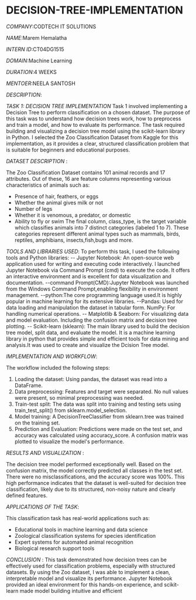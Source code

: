 # DECISION-TREE-IMPLEMENTATION

*COMPANY*:CODTECH IT SOLUTIONS

*NAME*:Marem Hemalatha

*INTERN ID*:CT04DG1515

*DOMAIN*:Machine Learning

*DURATION*:4 WEEKS

*MENTOER*:NEELA SANTOSH

*DESCRIPTION*:

*TASK 1: DECISION TREE IMPLEMENTATION*
Task 1 involved implementing a Decision Tree  to perform classification on a chosen dataset. The purpose of this task was to understand how decision trees work, how to preprocess and train a model, and how to evaluate its performance. The task required building and visualizing a decision tree model using the scikit-learn library in Python. I selected the Zoo Classification Dataset from Kaggle for this implementation, as it provides a clear, structured classification problem that is suitable for beginners and educational purposes.

*DATASET DESCRIPTION* :

The Zoo Classification Dataset contains 101 animal records and 17 attributes. Out of these, 16 are feature columns representing various characteristics of animals such as: 
- Presence of hair, feathers, or eggs 
- Whether the animal gives milk or not 
- Number of legs 
- Whether it is venomous, a predator, or domestic 
- Ability to fly or swim 
The final column, class_type, is the target variable which classifies animals into 7 distinct categories (labeled 1 to 7). These categories represent different animal types such as mammals, birds, reptiles, amphibians, insects,fish,bugs and more.

*TOOLS AND LIBRARIES USED*:
To perform this task, I used the following tools and Python libraries: 
-- Jupyter Notebook: An open-source web application used for writing and executing code interactively. I launched Jupyter Notebook via Command Prompt (cmd) to execute the code. 
It offers an interactive environment and is excellent for data visualization and documentation.
--command Prompt(CMD):Jupyter Notebook was launched from the Windows Command Prompt,enabling flexibility in environment management.
--python:The core programming language used.It is highly popular in machine learning for its extensive libraries.
--Pandas: Used for data loading and manipulation the dataset in tabular form.
 NumPy: For handling numerical operations. 
-- Matplotlib & Seaborn: For visualizing data and model evaluation. Including the confusion matrix and decision tree plotting.
-- Scikit-learn (sklearn): The main library used to build the decision tree model, split data, and evaluate the model. It is a machine learning library in python that provides simple and efficient tools for data mining and analysis.It was used to create and visualize the Dcision Tree model.

*IMPLEMENTATION AND WORKFLOW*:

The workflow included the following steps: 
1. Loading the dataset: Using pandas, the dataset was read into a DataFrame. 
2. Data preprocessing: Features and target were separated. No null values were present, so minimal preprocessing was needed. 
3. Train-test split: The data was split into training and testing sets using train_test_split() from 
sklearn.model_selection. 
4. Model training: A DecisionTreeClassifier from sklearn.tree was trained on the training set. 
5. Prediction and Evaluation: Predictions were made on the test set, and accuracy was calculated using accuracy_score. A confusion matrix was plotted to visualize the model's performance. 

*RESULTS AND VISUALIZATION* :

The decision tree model performed exceptionally well. Based on the confusion matrix, the model correctly predicted all classes in the test set. There were no misclassifications, and the accuracy score was 100%. This high performance indicates that the dataset is well-suited for decision tree classification, likely due to its structured, non-noisy nature and clearly defined features. 

*APPLICATIONS OF THE TASK*:

This classification task has real-world applications such as: 
-	Educational tools in machine learning and data science 
-	Zoological classification systems for species identification 
-	Expert systems for automated animal recognition 
-	Biological research support tools
 
*CONCLUSION* :
This task demonstrated how decision trees can be effectively used for classification problems, especially with structured datasets. By using the Zoo dataset, I was able to implement a clean, interpretable model and visualize its performance. Jupyter Notebook provided an ideal environment for this hands-on experience, and scikit-learn made model building intuitive and efficient

